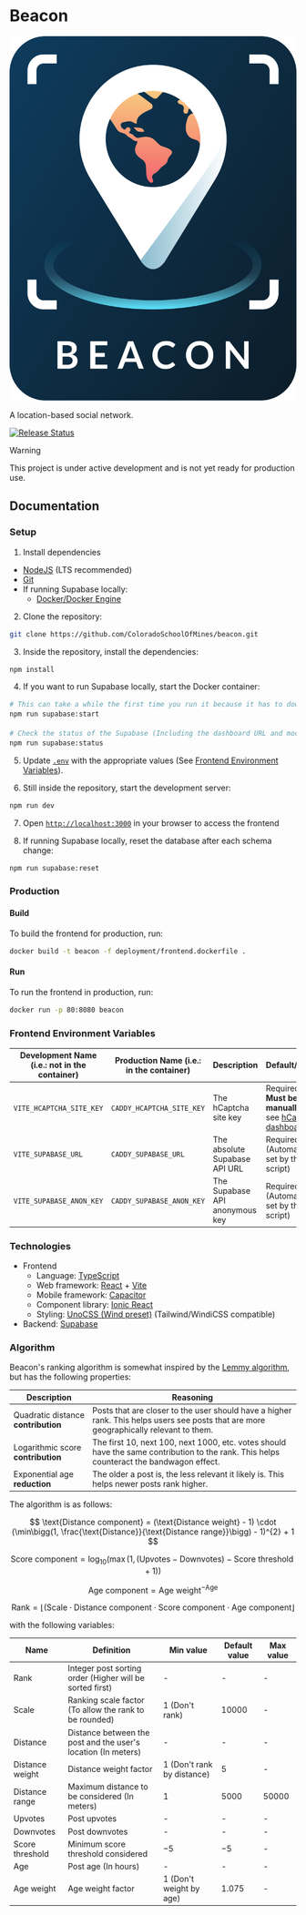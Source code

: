 # Beacon

<p align="center">
  <img alt="Beacon card" height="640" width="512" src="src/assets/card.png">
</p>

A location-based social network.

[![Release Status](https://img.shields.io/github/actions/workflow/status/ColoradoSchoolOfMines/beacon/release.yml?label=Release&style=flat-square)](https://github.com/ColoradoSchoolOfMines/beacon/actions/workflows/release.yml)

> [!WARNING]
> This project is under active development and is not yet ready for production use.

## Documentation

### Setup

1. Install dependencies

- [NodeJS](https://nodejs.org/en/download/) (LTS recommended)
- [Git](https://git-scm.com/downloads)
- If running Supabase locally:
  - [Docker/Docker Engine](https://docs.docker.com/engine/install/)

2. Clone the repository:

```bash
git clone https://github.com/ColoradoSchoolOfMines/beacon.git
```

3. Inside the repository, install the dependencies:

```bash
npm install
```

4. If you want to run Supabase locally, start the Docker container:

```bash
# This can take a while the first time you run it because it has to download a bunch of Docker images
npm run supabase:start

# Check the status of the Supabase (Including the dashboard URL and mock email server URL)
npm run supabase:status
```

5. Update [`.env`](.env) with the appropriate values (See [Frontend Environment Variables](#frontend-environment-variables)).

6. Still inside the repository, start the development server:

```bash
npm run dev
```

7. Open [`http://localhost:3000`](http://localhost:3000) in your browser to access the frontend

8. If running Supabase locally, reset the database after each schema change:

```bash
npm run supabase:reset
```

### Production

#### Build

To build the frontend for production, run:

```bash
docker build -t beacon -f deployment/frontend.dockerfile .
```

#### Run

To run the frontend in production, run:

```bash
docker run -p 80:8080 beacon
```

### Frontend Environment Variables

| Development Name (i.e.: not in the container) | Production Name (i.e.: in the container) | Description                    | Default/Required                                                                                                         |
| --------------------------------------------- | ---------------------------------------- | ------------------------------ | ------------------------------------------------------------------------------------------------------------------------ |
| `VITE_HCAPTCHA_SITE_KEY`                      | `CADDY_HCAPTCHA_SITE_KEY`                | The hCaptcha site key          | Required ( :warning: **Must be manually set** :warning:; see [hCaptcha dashboard](https://dashboard.hcaptcha.com/sites)) |
| `VITE_SUPABASE_URL`                           | `CADDY_SUPABASE_URL`                     | The absolute Supabase API URL  | Required (Automatically set by the setup script)                                                                         |
| `VITE_SUPABASE_ANON_KEY`                      | `CADDY_SUPABASE_ANON_KEY`                | The Supabase API anonymous key | Required (Automatically set by the setup script)                                                                         |

### Technologies

- Frontend
  - Language: [TypeScript](https://www.typescriptlang.org)
  - Web framework: [React](https://reactjs.org) + [Vite](https://vitejs.dev)
  - Mobile framework: [Capacitor](https://capacitorjs.com)
  - Component library: [Ionic React](https://ionicframework.com/docs/react)
  - Styling: [UnoCSS (Wind preset)](https://unocss.dev/presets/wind#wind-preset) (Tailwind/WindiCSS compatible)
- Backend: [Supabase](https://supabase.com)

### Algorithm

Beacon's ranking algorithm is somewhat inspired by the [Lemmy algorithm](https://join-lemmy.org/docs/contributors/07-ranking-algo.html), but has the following properties:

| Description                         | Reasoning                                                                                                                                      |
| ----------------------------------- | ---------------------------------------------------------------------------------------------------------------------------------------------- |
| Quadratic distance **contribution** | Posts that are closer to the user should have a higher rank. This helps users see posts that are more geographically relevant to them.         |
| Logarithmic score **contribution**  | The first $10$, next $100$, next $1000$, etc. votes should have the same contribution to the rank. This helps counteract the bandwagon effect. |
| Exponential age **reduction**       | The older a post is, the less relevant it likely is. This helps newer posts rank higher.                                                       |

The algorithm is as follows:

$$
\text{Distance component} = (\text{Distance weight} - 1) \cdot (\min\bigg(1, \frac{\text{Distance}}{\text{Distance range}}\bigg) - 1)^{2} + 1
$$

$$
\text{Score component} = \log_{10}(\max(1, (\text{Upvotes} - \text{Downvotes}) - \text{Score threshold} + 1))
$$

$$
\text{Age component} = \text{Age weight}^{- \text{Age}}
$$

$$
\text{Rank} = \lfloor(\text{Scale} \cdot \text{Distance component} \cdot \text{Score component} \cdot \text{Age component}\rfloor
$$

with the following variables:

| Name                     | Definition                                                    | Min value                    | Default value | Max value |
| ------------------------ | ------------------------------------------------------------- | ---------------------------- | ------------- | --------- |
| $\text{Rank}$            | Integer post sorting order (Higher will be sorted first)      | -                            | -             | -         |
| $\text{Scale}$           | Ranking scale factor (To allow the rank to be rounded)        | $1$ (Don't rank)             | $10000$       | -         |
| $\text{Distance}$        | Distance between the post and the user's location (In meters) | -                            | -             | -         |
| $\text{Distance weight}$ | Distance weight factor                                        | $1$ (Don't rank by distance) | $5$           | -         |
| $\text{Distance range}$  | Maximum distance to be considered (In meters)                 | $1$                          | $5000$        | $50000$   |
| $\text{Upvotes}$         | Post upvotes                                                  | -                            | -             | -         |
| $\text{Downvotes}$       | Post downvotes                                                | -                            | -             | -         |
| $\text{Score threshold}$ | Minimum score threshold considered                            | $-5$                         | $-5$          | -         |
| $\text{Age}$             | Post age (In hours)                                           | -                            | -             | -         |
| $\text{Age weight}$      | Age weight factor                                             | $1$ (Don't weight by age)    | $1.075$       | -         |
